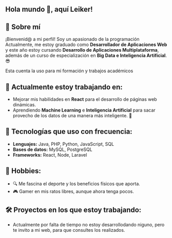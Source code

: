 ## Hola mundo 👋, aquí Leiker!

<!--
**leikercg/leikercg** is a ✨ _special_ ✨ repository because its `README.md` (this file) appears on your GitHub profile.

Here are some ideas to get you started:

- 🔭 I’m currently working on ...
- 🌱 I’m currently learning ...
- 👯 I’m looking to collaborate on ...
- 🤔 I’m looking for help with ...
- 💬 Ask me about ...
- 📫 How to reach me: ...
- 😄 Pronouns: ...
- ⚡ Fun fact: ...
-->

## 🚀 Sobre mí
¡Bienvenid@ a mi perfil! Soy un apasionado de la programación  Actualmente, me estoy graduado como **Desarrollador de Aplicaciones Web** y este año estoy cursando **Desarrollo de Aplicaciones Multiplataforma**, además de un curso de especialización en **Big Data e Inteligencia Artificial**. 😎

Esta cuenta la uso para mi formación y trabajos académicos

## 💼 Actualmente estoy trabajando en:
- Mejorar mis habilidades en **React** para el desarrollo de páginas web dinámicas.
- Aprendiendo **Machine Learning** e **Inteligencia Artificial** para sacar provecho de los datos de una manera más inteligente. 🤖

## 🔧 Tecnologías que uso con frecuencia:
- **Lenguajes:** Java, PHP, Python, JavaScript, SQL
- **Bases de datos:** MySQL, PostgreSQL
- **Frameworks:** React, Node, Laravel

## 🌟 Hobbies:
- 🔍 Me fascina el deporte y los beneficios físicos que aporta.
- 🎮 Gamer en mis ratos libres, aunque ahora tenga pocos.

## 🛠️ Proyectos en los que estoy trabajando:
-  Actualmente por falta de tiempo no estoy desarrollodando niguno, pero te invito a mi web, para que consultes los realizados.


